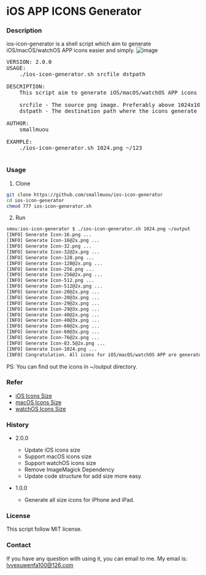 # iOS APP ICONS Generator

### Description
ios-icon-generator is a shell script which aim to generate iOS/macOS/watchOS APP icons easier and simply.
![image](https://github.com/smallmuou/ios-icon-generator/blob/master/ios-icon-generator.gif)
<pre>
VERSION: 2.0.0
USAGE:
    ./ios-icon-generator.sh srcfile dstpath

DESCRIPTION:
    This script aim to generate iOS/macOS/watchOS APP icons easier and simply.

    srcfile - The source png image. Preferably above 1024x1024
    dstpath - The destination path where the icons generate to.

AUTHOR:
    smallmuou<smallmuou@163.com>

EXAMPLE:
    ./ios-icon-generator.sh 1024.png ~/123

</pre>

### Usage

1. Clone
```bash
git clone https://github.com/smallmuou/ios-icon-generator
cd ios-icon-generator
chmod 777 ios-icon-generator.sh
```

2. Run
	
```bash
smou:ios-icon-generator $ ./ios-icon-generator.sh 1024.png ~/output
[INFO] Generate Icon-16.png ...
[INFO] Generate Icon-16@2x.png ...
[INFO] Generate Icon-32.png ...
[INFO] Generate Icon-32@2x.png ...
[INFO] Generate Icon-128.png ...
[INFO] Generate Icon-128@2x.png ...
[INFO] Generate Icon-256.png ...
[INFO] Generate Icon-256@2x.png ...
[INFO] Generate Icon-512.png ...
[INFO] Generate Icon-512@2x.png ...
[INFO] Generate Icon-20@2x.png ...
[INFO] Generate Icon-20@3x.png ...
[INFO] Generate Icon-29@2x.png ...
[INFO] Generate Icon-29@3x.png ...
[INFO] Generate Icon-40@2x.png ...
[INFO] Generate Icon-40@3x.png ...
[INFO] Generate Icon-60@2x.png ...
[INFO] Generate Icon-60@3x.png ...
[INFO] Generate Icon-76@2x.png ...
[INFO] Generate Icon-83.5@2x.png ...
[INFO] Generate Icon-1024.png ...
[INFO] Congratulation. All icons for iOS/macOS/watchOS APP are generate to the directory: /Users/smou/output.
```
PS: You can find out the icons in ~/output directory.

### Refer
* [iOS Icons Size](https://developer.apple.com/design/human-interface-guidelines/ios/icons-and-images/app-icon/)
* [macOS Icons Size](https://developer.apple.com/design/human-interface-guidelines/macos/icons-and-images/app-icon/)	
* [watchOS Icons Size](https://developer.apple.com/design/human-interface-guidelines/watchos/icons-and-images/home-screen-icons/)

### History
* 2.0.0
    * Update iOS icons size
    * Support macOS icons size
    * Support watchOS icons size
    * Remove ImageMagick Dependency
    * Update code structure for add size more easy.

* 1.0.0
	* Generate all size icons for iPhone and iPad.

### License
This script follow MIT license.

### Contact
If you have any question with using it, you can email to me. My email is: lvyexuwenfa100@126.com
